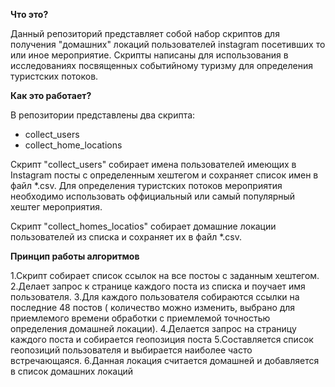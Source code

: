 **Что это?**

Данный репозиторий представляет собой набор скриптов для получения "домашних" локаций пользователей instagram посетивших
то или иное мероприятие.
Скрипты написаны для использования в исследованиях посвященных событийному туризму для определения туристских потоков.

**Как это работает?**

В репозитории представлены два скрипта:
- collect_users
- collect_home_locations

Скрипт "collect_users" собирает имена пользователей имеющих в Instagram посты с определенным хештегом и сохраняет список имен в файл *.csv.
Для определения туристских потоков мероприятия необходимо использовать оффициальный или самый популярный хештег мероприятия.

Скрипт "collect_homes_locatios" собирает домашние локации пользователей из списка и сохраняет их в файл *.csv.

**Принцип работы алгоритмов**

1.Скрипт собирает список ссылок на все постоы с заданным хештегом. 
2.Делает запрос к странице каждого поста из списка и поучает имя пользователя.
3.Для каждого пользователя собираются ссылки на последние 48 постов ( количество можно изменить, выбрано для приемлемого времени обработки с приемлемой точностью определения домашней локации).
4.Делается запрос на страницу каждого поста и собирается геопозиция поста
5.Составляется список геопозиций пользователя и выбирается наиболее часто встречающаяся.
6.Данная локация считается домашней и добавляется в список домашних локаций
